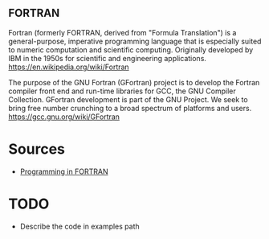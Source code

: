 FORTRAN
---

Fortran (formerly FORTRAN, derived from "Formula Translation") is a general-purpose, 
imperative programming language that is especially suited to numeric computation and 
scientific computing. Originally developed by IBM in the 1950s for scientific and 
engineering applications. https://en.wikipedia.org/wiki/Fortran

The purpose of the GNU Fortran (GFortran) project is to develop the Fortran compiler 
front end and run-time libraries for GCC, the GNU Compiler Collection. GFortran 
development is part of the GNU Project. We seek to bring free number crunching 
to a broad spectrum of platforms and users.
https://gcc.gnu.org/wiki/GFortran


# Sources 
* [Programming in FORTRAN](http://www.chem.ox.ac.uk/fortran/fortran1.html)


# TODO
* Describe the code in examples path 

